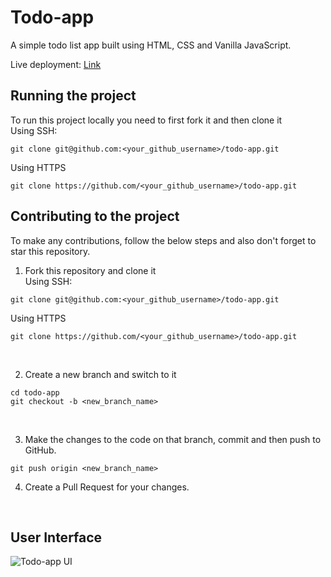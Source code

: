 # Todo-app
A simple todo list app built using HTML, CSS and Vanilla JavaScript.

Live deployment: [Link](https://vaishnav-sh.github.io/todo-app/)

## Running the project
To run this project locally you need to first fork it and then clone it<br>
Using SSH:
```
git clone git@github.com:<your_github_username>/todo-app.git
```
Using HTTPS
```
git clone https://github.com/<your_github_username>/todo-app.git
```

## Contributing to the project
To make any contributions, follow the below steps and also don't forget to star this repository.<br>
1. Fork this repository and clone it<br>
Using SSH:
```
git clone git@github.com:<your_github_username>/todo-app.git
```
Using HTTPS
```
git clone https://github.com/<your_github_username>/todo-app.git
```
<br>

2. Create a new branch and switch to it
```
cd todo-app
git checkout -b <new_branch_name>
```
<br>

3. Make the changes to the code on that branch, commit and then push to GitHub.
```
git push origin <new_branch_name>
```
4. Create a Pull Request for your changes.

<br>

## User Interface
![Todo-app UI](./design/todo-app.png)
